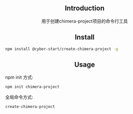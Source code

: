 <h2 align="center">Introduction</h2>
<div align="center">用于创建chimera-project项目的命令行工具</div>
<h2 align="center">Install</h2>

```bash
npm install @cyber-start/create-chimera-project -g
```

<h2 align="center">Usage</h2>

npm init 方式:
```bash
npm init chimera-project
```

全局命令方式:
```bash
create-chimera-project
```
